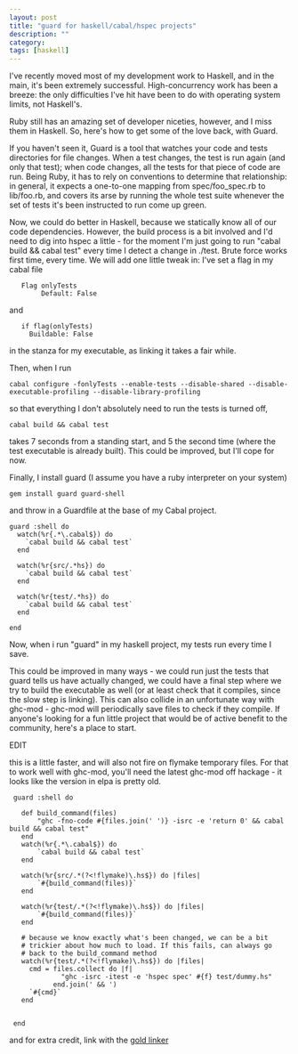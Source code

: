 ```yaml
---
layout: post
title: "guard for haskell/cabal/hspec projects"
description: ""
category:
tags: [haskell]
---
```


I've recently moved most of my development work to Haskell, and in the
main, it's been extremely successful.
High-concurrency work has been a breeze: the only difficulties I've
hit have been to do with operating system limits, not Haskell's.

Ruby still has an amazing set of developer niceties, however, and I
miss them in Haskell. So, here's how to get some of the love back,
with Guard.

If you haven't seen it, Guard is a tool that watches your code and
tests directories for file changes. When a test changes, the test is
run again (and only that test); when code changes, all the tests for
that piece of code are run. Being Ruby, it has to rely on conventions
to determine that relationship: in general, it expects a one-to-one
mapping from spec/foo_spec.rb to lib/foo.rb, and covers its arse by
running the whole test suite whenever the set of tests it's been
instructed to run come up green.

Now, we could do better in Haskell, because we statically know all of
our code dependencies. However, the build process is a bit involved
and I'd need to dig into hspec a little - for the moment I'm just
going to run "cabal build && cabal test" every time I detect a change
in ./test. Brute force works first time, every time. We will add one
little tweak in: I've set a flag in my cabal file

       Flag onlyTests
            Default: False

and

       if flag(onlyTests)
         Buildable: False

in the stanza for my executable, as linking it takes a fair while.

Then, when I run

    cabal configure -fonlyTests --enable-tests --disable-shared --disable-executable-profiling --disable-library-profiling

so that everything I don't absolutely need to run the tests is turned
off,

    cabal build && cabal test

takes 7 seconds from a standing start, and 5 the second time (where
the test executable is already built). This could be improved, but
I'll cope for now.

Finally, I install guard (I assume you have a ruby interpreter on your
system)


    gem install guard guard-shell

and throw in a Guardfile at the base of my Cabal project.

    guard :shell do
      watch(%r{.*\.cabal$}) do
        `cabal build && cabal test`
      end

      watch(%r{src/.*hs}) do
        `cabal build && cabal test`
      end

      watch(%r{test/.*hs}) do
        `cabal build && cabal test`
      end

    end


Now, when i run "guard" in my haskell project, my tests run every time
I save.

This could be improved in many ways - we could run just the tests that
guard tells us have actually changed, we could have a final step where
we try to build the executable as well (or at least check that it
compiles, since the slow step is linking). This can also collide in an
unfortunate way with ghc-mod - ghc-mod will periodically save files to
check if they compile. If anyone's looking for a fun little project
that would be of active benefit to the community, here's a place to
start.

EDIT

this is a little faster, and will also not fire on flymake temporary files.
For that to work well with ghc-mod, you'll need the latest ghc-mod off
hackage - it looks like the version in elpa is pretty old.


     guard :shell do

       def build_command(files)
           "ghc -fno-code #{files.join(' ')} -isrc -e 'return 0' && cabal build && cabal test"
       end
       watch(%r{.*\.cabal$}) do
           `cabal build && cabal test`
       end

       watch(%r{src/.*(?<!flymake)\.hs$}) do |files|
           `#{build_command(files)}`
       end

       watch(%r{test/.*(?<!flymake)\.hs$}) do |files|
           `#{build_command(files)}`
       end

       # because we know exactly what's been changed, we can be a bit
       # trickier about how much to load. If this fails, can always go
       # back to the build_command method
       watch(%r{test/.*(?<!flymake)\.hs$}) do |files|
         cmd = files.collect do |f|
                 "ghc -isrc -itest -e 'hspec spec' #{f} test/dummy.hs"
               end.join(' && ')
         `#{cmd}`
       end


     end


and for extra credit, link with the [gold linker](https://stackoverflow.com/questions/6952396/why-does-ghc-take-so-long-to-link)

